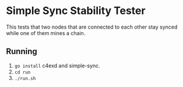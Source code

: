 # Simple Sync Stability Tester
This tests that two nodes that are connected to each other
stay synced while one of them mines a chain.

## Running
 1. `go install` c4exd and simple-sync.
 2. `cd run`
 3. `./run.sh`


